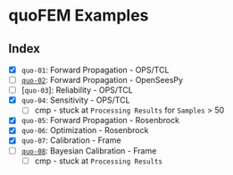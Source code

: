 # quoFEM Examples

## Index

- [x] `quo-01`: Forward Propagation - OPS/TCL
- [ ] [`quo-02`](https://claudioperez.github.io/SimCenterExamples/common/user_manual/examples/desktop/quoFEM/quo-02.html): Forward Propagation - OpenSeesPy
- [ ] [`quo-03`]: Reliability - OPS/TCL
- [x] `quo-04`: Sensitivity - OPS/TCL
  - [ ] cmp - stuck at `Processing Results` for `Samples` > 50
- [x] `quo-05`: Forward Propagation - Rosenbrock
- [x] `quo-06`: Optimization - Rosenbrock
- [x] `quo-07`: Calibration - Frame
- [ ] [`quo-08`](https://claudioperez.github.io/SimCenterExamples/common/user_manual/examples/desktop/quoFEM/quo-08.html): Bayesian Calibration - Frame
  - [ ] cmp - stuck at `Processing Results`
